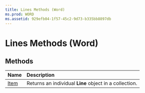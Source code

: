 ```yaml
---
title: Lines Methods (Word)
ms.prod: WORD
ms.assetid: 929efb04-1f57-45c2-9d73-b335bb8897db
---
```



# Lines Methods (Word)

## Methods



|**Name**|**Description**|
|:-----|:-----|
|[Item](lines-item-method-word.md)|Returns an individual  **Line** object in a collection.|

